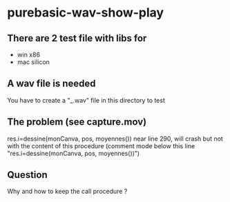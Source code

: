 # purebasic-wav-show-play

## There are 2 test file with libs for
- win x86
- mac silicon

## A wav file is needed
You have to create a "_.wav" file in this directory to test

## The problem (see capture.mov)
res.i=dessine(monCanva, pos, moyennes())
near line 290, will crash but not with the content of this procedure (comment mode below this line "res.i=dessine(monCanva, pos, moyennes())")

## Question
Why and how to keep the call procedure ?